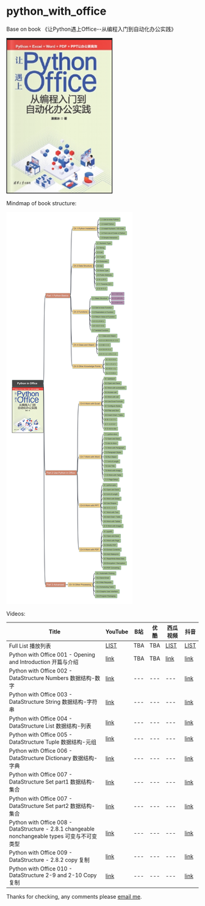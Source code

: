 # python_with_office

Base on book 《让Python遇上Office--从编程入门到自动化办公实践》

![book cover](/img/book_cover_python-with-office.png)

Mindmap of book structure:

![bookstructure](img/Python_in_Office.jpg)

Videos:

| Title | YouTube| B站 | 优酷 | 西瓜视频 | 抖音 |
| --- | --- | --- | --- | --- | --- |
| Full List 播放列表 | [LIST](https://www.youtube.com/playlist?list=PL6DEHvciXKeV6tgqhNG9tS9_tWktoocvA) | TBA | TBA | [LIST](https://www.ixigua.com/7300628369392353855?&&id=7300629068884476455) | [LIST](https://www.douyin.com/collection/7300632545580812323/1) |
| Python with Office 001 - Opening and Introduction 开篇与介绍 | [link](https://youtu.be/rK8JmFKQRAI) | TBA | TBA | [link](https://www.ixigua.com/7300629068884476455?logTag=ca2a4b6b77c35f0285e2) | [link](https://www.douyin.com/video/7300628297170357542) |
| Python with Office 002 - DataStructure Numbers 数据结构-数字 | [link](https://youtu.be/g5BTWAgKYYM) | --- | --- | --- | [link](https://www.douyin.com/video/7300744305839263002) |
| Python with Office 003 - DataStructure String 数据结构-字符串 | [link](https://youtu.be/P11qd5hfI1c) | --- | --- | --- | [link](https://www.douyin.com/video/7300746752020335899) |
| Python with Office 004 - DataStructure List 数据结构-列表 | [link](https://youtu.be/_h54IpY4jYw) | --- | --- | --- | [link](https://www.douyin.com/video/7300767709959081279) |
| Python with Office 005 - DataStructure Tuple 数据结构-元组 | [link](https://youtu.be/0Sb3I7gwPeg) | --- | --- | --- | [link](https://www.douyin.com/video/7300951913833434379) |
| Python with Office 006 - DataStructure Dictionary 数据结构-字典 | [link](https://youtu.be/HUREJeknCpE) | --- | --- | --- | [link](https://www.douyin.com/video/7301145577998306571) |
| Python with Office 007 - DataStructure Set part1 数据结构-集合 | [link](https://youtu.be/hUqhb5CI0Z8) | --- | --- | --- | [link](https://www.douyin.com/video/7301491124869401883) |
| Python with Office 007 - DataStructure Set part2 数据结构-集合 | [link](https://youtu.be/6jthB_oJ678) | --- | --- | --- | [link](https://www.douyin.com/video/7301501007136034098) |
| Python with Office 008 - DataStructure - 2.8.1 changeable nonchangeable types 可变与不可变类型 | [link](https://youtu.be/PAuwurglHt4) | --- | --- | --- | [link](https://www.douyin.com/video/7301849543748898067) |
| Python with Office 009 - DataStructure - 2.8.2 copy 复制 | [link](https://youtu.be/DayYyIgL-Yg) | --- | --- | --- | [link](https://www.douyin.com/video/7302078819177876748) |
| Python with Office 010 - DataStructure 2-9 and 2-10 Copy 复制 | [link](https://youtu.be/p78gQ63WRyU) | --- | --- | --- | [link](https://www.douyin.com/video/7302234629153541427) |


Thanks for checking, any comments please [email me](mailto:xiaoqizhao@outlook.com).
